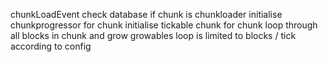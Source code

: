 chunkLoadEvent
    check database if chunk is chunkloader
    initialise chunkprogressor for chunk
        initialise tickable chunk for chunk
        loop through all blocks in chunk and grow growables
        loop is limited to blocks / tick according to config